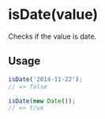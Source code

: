 # isDate(value)

Checks if the value is date.

## Usage

```js
isDate('2014-11-22');
// => false

isDate(new Date());
// => true
```
